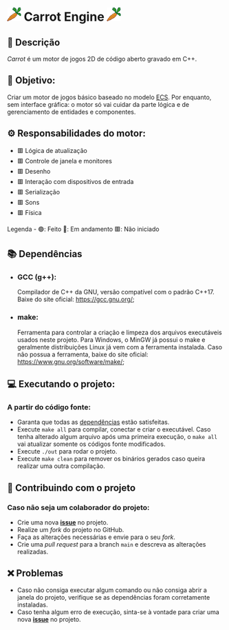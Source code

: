 # ![Carrot Icon](./icon.png) Carrot Engine ![Carrot Icon](./icon.png)

## :book: Descrição

*Carrot* é um motor de jogos 2D de código aberto gravado em C++.

## :dart: Objetivo:

Criar um motor de jogos básico baseado no modelo [ECS](https://pt.wikipedia.org/wiki/Entity-component-system). Por enquanto, sem interface gráfica: o motor só vai cuidar da parte lógica e de gerenciamento de entidades e componentes.

## :gear: Responsabilidades do motor:

- 🟥 Lógica de atualização
- 🟥 Controle de janela e monitores
- 🟥 Desenho
- 🟥 Interação com dispositivos de entrada
- 🟥 Serialização
- 🟥 Sons
- 🟥 Física

Legenda - 🟢: Feito 🔶: Em andamento 🟥: Não iniciado


## <a name="dependencias"></a> :books: Dependências

- ### GCC (g++):
    
    Compilador de C++ da GNU, versão compatível com o padrão C++17. Baixe do site oficial: https://gcc.gnu.org/;

- ### make:
    
    Ferramenta para controlar a criação e limpeza dos arquivos executáveis usados neste projeto. Para Windows, o MinGW já possui o make e geralmente distribuições Linux já vem com a ferramenta instalada. Caso não possua a ferramenta, baixe do site oficial: https://www.gnu.org/software/make/;


## :computer: Executando o projeto:

### A partir do código fonte:

- Garanta que todas as [dependências](#dependencias) estão satisfeitas.
- Execute `make all` para compilar, conectar e criar o executável. Caso tenha alterado algum arquivo após uma primeira execução, o `make all` vai atualizar somente os códigos fonte modificados.
- Execute `./out` para rodar o projeto.
- Execute `make clean` para remover os binários gerados caso queira realizar uma outra compilação.


## :busts_in_silhouette: Contribuindo com o projeto

### Caso não seja um colaborador do projeto:

- Crie uma nova [**issue**](https://github.com/Gaizgrol/Carrot/issues) no projeto.
- Realize um *fork* do projeto no GitHub.
- Faça as alterações necessárias e envie para o seu *fork*.
- Crie uma *pull request* para a branch `main` e descreva as alterações realizadas.

## :x: Problemas

- Caso não consiga executar algum comando ou não consiga abrir a janela do projeto, verifique se as dependências foram corretamente instaladas.
- Caso tenha algum erro de execução, sinta-se à vontade para criar uma nova [**issue**](https://github.com/Gaizgrol/Carrot/issues) no projeto.
